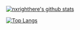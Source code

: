[![nxrighthere's github stats](https://github-readme-stats.vercel.app/api?username=nxrighthere&theme=default&show_icons=true&count_private=true&include_all_commits=true&custom_title=nxrighthere%20statistics)](https://github.com/nxrighthere/nxrighther)

[![Top Langs](https://github-readme-stats.vercel.app/api/top-langs/?username=nxrighthere&layout=compact&theme=default)](https://github.com/nxrighthere/nxrighther)
